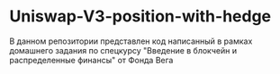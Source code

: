 # Uniswap-V3-position-with-hedge
В данном репозитории представлен код написанный в рамках домашнего задания по спецкурсу "Введение в блокчейн и распределенные финансы" от Фонда Вега
